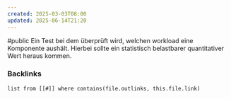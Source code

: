 ```yaml
---
created: 2025-03-03T08:00
updated: 2025-06-14T21:20
---
```

#public
Ein Test bei dem überprüft wird, welchen workload eine Komponente aushält. Hierbei sollte ein statistisch belastbarer quantitativer Wert heraus kommen.

### Backlinks
```dataview 
list from [[#]] where contains(file.outlinks, this.file.link)
```

